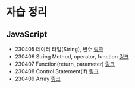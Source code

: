 # 자습 정리

## JavaScript
- 230405 데이터 타입(String), 변수 [링크](https://github.com/Hyn2/Udemy_JavaScript/tree/master/0405)
- 230406 String Method, operator, function [링크](https://github.com/Hyn2/Udemy_JavaScript/tree/master/0406)
- 230407 Function(return, parameter) [링크](https://github.com/Hyn2/Udemy_JavaScript/tree/master/0407)
- 230408 Control Statement(if) [링크](https://github.com/Hyn2/Udemy_JavaScript/tree/master/0408)
- 230409 Array [링크](https://github.com/Hyn2/Udemy_JavaScript/tree/master/0409)
